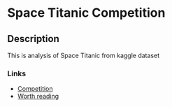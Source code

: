 # Space Titanic Competition

## Description

This is analysis of Space Titanic from kaggle dataset

### Links
- [Competition](https://www.kaggle.com/competitions/spaceship-titanic/data?select=train.csv)
- [Worth reading](https://www.kaggle.com/code/mohamedahmed10000/data-science-salaries-eda-prediction-97)